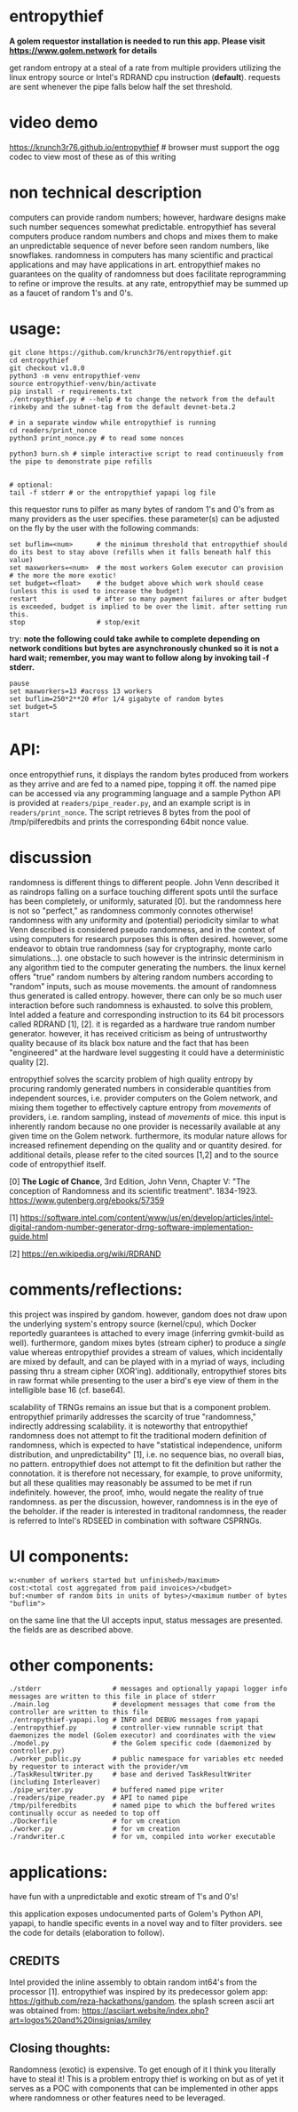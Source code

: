 # entropythief

**A golem requestor installation is needed to run this app. Please visit https://www.golem.network for details**

get random entropy at a steal of a rate from multiple providers utilizing the linux entropy source or Intel's RDRAND cpu instruction (**default**). requests are sent whenever the pipe falls below half the set threshold. 

# video demo
https://krunch3r76.github.io/entropythief # browser must support the ogg codec to view most of these as of this writing

# non technical description
computers can provide random numbers; however, hardware designs make such number sequences somewhat predictable. entropythief has several computers produce random numbers and chops and mixes them to make an unpredictable sequence of never before seen random numbers, like snowflakes. randomness in computers has many scientific and practical applications and may have applications in art. entropythief makes no guarantees on the quality of randomness but does facilitate reprogramming to refine or improve the results. at any rate, entropythief may be summed up as a faucet of random 1's and 0's.

# usage:
```
git clone https://github.com/krunch3r76/entropythief.git
cd entropythief
git checkout v1.0.0
python3 -m venv entropythief-venv
source entropythief-venv/bin/activate
pip install -r requirements.txt
./entropythief.py # --help # to change the network from the default rinkeby and the subnet-tag from the default devnet-beta.2

# in a separate window while entropythief is running
cd readers/print_nonce
python3 print_nonce.py # to read some nonces

python3 burn.sh # simple interactive script to read continuously from the pipe to demonstrate pipe refills


# optional: 
tail -f stderr # or the entropythief yapapi log file
```

this requestor runs to pilfer as many bytes of random 1's and 0's from as many providers as the user specifies. these parameter(s) can be adjusted on the fly by the user with the following commands:
```
set buflim=<num>      # the minimum threshold that entropythief should do its best to stay above (refills when it falls beneath half this value)
set maxworkers=<num>  # the most workers Golem executor can provision  # the more the more exotic!
set budget=<float>    # the budget above which work should cease (unless this is used to increase the budget)
restart               # after so many payment failures or after budget is exceeded, budget is implied to be over the limit. after setting run this.
stop                  # stop/exit
```

try: **note the following could take awhile to complete depending on network conditions but bytes are asynchronously chunked so it is not a hard wait; remember, you may want to follow along by invoking tail -f stderr.**
```
pause
set maxworkers=13 #across 13 workers
set buflim=250*2**20 #for 1/4 gigabyte of random bytes
set budget=5
start
```
# API:
once entropythief runs, it displays the random bytes produced from workers as they arrive and are fed to a named pipe, topping it off. the named pipe can be accessed via any programming language and a sample Python API is provided at `readers/pipe_reader.py`, and an example script is in `readers/print_nonce`. The script retrieves 8 bytes from the pool of /tmp/pilferedbits and prints the corresponding 64bit nonce value. 

# discussion
randomness is different things to different people. John Venn described it as raindrops falling on a surface touching different spots until the surface has been completely, or uniformly, saturated [0]. but the randomness here is not so "perfect," as randomness commonly connotes otherwise! randomness with any uniformity and (potential) periodicity similar to what Venn described is considered pseudo randomness, and in the context of using computers for research purposes this is often desired. however, some endeavor to obtain true randomness (say for cryptography, monte carlo simulations...). one obstacle to such however is the intrinsic determinism in any algorithm tied to the computer generating the numbers. the linux kernel offers "true" random numbers by altering random numbers according to "random" inputs, such as mouse movements. the amount of randomness thus generated is called entropy. however, there can only be so much user interaction before such randomness is exhausted. to solve this problem, Intel added a feature and corresponding instruction to its 64 bit processors called RDRAND [1], [2]. it is regarded as a hardware true random number generator. however, it has received criticism as being of untrustworthy quality because of its black box nature and the fact that has been "engineered" at the hardware level suggesting it could have a deterministic quality [2]. 

entropythief solves the scarcity problem of high quality entropy by procuring randomly generated numbers in considerable quantities from independent sources, i.e. provider computers on the Golem network, and mixing them together to effectively capture entropy from _movements_ of providers, i.e. random sampling, instead of _movements_ of mice. this input is inherently random because no one provider is necessarily available at any given time on the Golem network. furthermore, its modular nature allows for increased refinement depending on the quality and or quantity desired. for additional details, please refer to the cited sources [1,2] and to the source code of entropythief itself.

[0] __The Logic of Chance__, 3rd Edition, John Venn, Chapter V: "The conception of Randomness and its scientific treatment". 1834-1923. https://www.gutenberg.org/ebooks/57359

[1] https://software.intel.com/content/www/us/en/develop/articles/intel-digital-random-number-generator-drng-software-implementation-guide.html

[2]	https://en.wikipedia.org/wiki/RDRAND


# comments/reflections:

this project was inspired by gandom. however, gandom does not draw upon the underlying system's entropy source (kernel/cpu), which Docker reportedly guarantees is attached to every image (inferring gvmkit-build as well). furthermore, gandom mixes bytes (stream cipher) to produce a _single_ value whereas entropythief provides a stream of values, which incidentally are mixed by default, and can be played with in a myriad of ways, including passing thru a stream cipher (XOR'ing). additionally, entropythief stores bits in raw format while presenting to the user a bird's eye view of them in the intelligible base 16 (cf. base64).

scalability of TRNGs remains an issue but that is a component problem. entropythief primarily addresses the scarcity of true "randomness," indirectly addressing scalability. it is noteworthy that entropythief randomness does not attempt to fit the traditional modern definition of randomness, which is expected to have "statistical independence, uniform distribution, and unpredictability" [1], i.e. no sequence bias, no overall bias, no pattern. entropythief does not attempt to fit the definition but rather the connotation. it is therefore not necessary, for example, to prove uniformity, but all these qualities may reasonably be assumed to be met if run indefinitely. however, the proof, imho, would negate the reality of true randomness. as per the discussion, however, randomness is in the eye of the beholder. if the reader is interested in traditonal randomness, the reader is referred to Intel's RDSEED in combination with software CSPRNGs.


# UI components:
```
w:<number of workers started but unfinished>/maximum>
cost:<total cost aggregated from paid invoices>/<budget>
buf:<number of random bits in units of bytes>/<maximum number of bytes "buflim">
```
on the same line that the UI accepts input, status messages are presented.
the fields are as described above.



# other components:
```
./stderr                  # messages and optionally yapapi logger info messages are written to this file in place of stderr
./main.log                # development messages that come from the controller are written to this file
./entropythief-yapapi.log # INFO and DEBUG messages from yapapi
./entropythief.py         # controller-view runnable script that daemonizes the model (Golem executor) and coordinates with the view
./model.py                # the Golem specific code (daemonized by controller.py)
./worker_public.py        # public namespace for variables etc needed by requestor to interact with the provider/vm
./TaskResultWriter.py	  # base and derived TaskResultWriter (including Interleaver)
./pipe_writer.py          # buffered named pipe writer
./readers/pipe_reader.py  # API to named pipe
/tmp/pilferedbits         # named pipe to which the buffered writes continually occur as needed to top off
./Dockerfile              # for vm creation
./worker.py               # for vm creation
./randwriter.c            # for vm, compiled into worker executable
```

# applications:
have fun with a unpredictable and exotic stream of 1's and 0's!

this application exposes undocumented parts of Golem's Python API, yapapi, to handle specific events in a novel way and to filter providers. see the code for details (elaboration to follow).

## CREDITS
Intel provided the inline assembly to obtain random int64's from the processor [1]. entropythief was inspired by its predecessor golem app: https://github.com/reza-hackathons/gandom. the splash screen ascii art was obtained from: https://asciiart.website/index.php?art=logos%20and%20insignias/smiley

## Closing thoughts:
Randomness (exotic) is expensive. To get enough of it I think you literally have to steal it! This is a problem entropy thief is working on but as of yet it serves as a POC with components that can be implemented in other apps where randomness or other features need to be leveraged.

